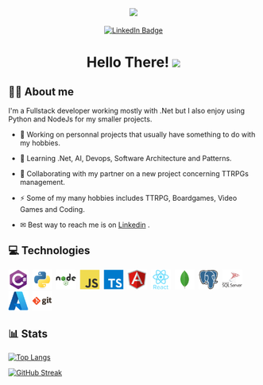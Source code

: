<div id="unicorn" align="center">
  <img src="https://media.giphy.com/media/3kPDmoWdBpQPNhCnUG/giphy.gif" width="300px"/>
  <br/><br/>
</div>

<div id="badges" align="center">
  <a href="https://www.linkedin.com/in/karl-marchand-689899132/" style="display: inline-block;">
    <img src="https://img.shields.io/badge/LinkedIn-blue?style=plastic&logo=linkedin&logoColor=white" alt="LinkedIn Badge"/>
  </a>
</div>

<div id="header" align="center">
  <h1>
    Hello There!
    <img src="https://media.giphy.com/media/Tlb4G3sLepRkfp7Ytc/giphy.gif" width="30px"/>
  </h1>
</div>

<div id="about-me">
  <h2>
    🧙‍♂️ About me
  </h2>
  I'm a Fullstack developer working mostly with .Net but I also enjoy using Python and NodeJs for my smaller projects.
  
  - 🔭 Working on personnal projects that usually have something to do with my hobbies.
  
  - 🌱 Learning .Net, AI, Devops, Software Architecture and Patterns.
  
  - 🤝 Collaborating with my partner on a new project concerning TTRPGs management.

  - ⚡ Some of my many hobbies includes TTRPG, Boardgames, Video Games and Coding.
  
  - ✉ Best way to reach me is on <a href="https://www.linkedin.com/in/karl-marchand-689899132/">Linkedin</a> .
</div>

<div id="tech">
  <h2>
    💻 Technologies
  </h2>
  <div>
    <img title="CSharp" alt="CSharp" with="40" height="40" src="https://github.com/devicons/devicon/blob/master/icons/csharp/csharp-original.svg"/>&nbsp;
    <img title="Python" alt="Python" with="40" height="40" src="https://github.com/devicons/devicon/blob/master/icons/python/python-original.svg"/>&nbsp;
    <img title="NodeJS" alt="NodeJS" width="40" height="40" src="https://github.com/devicons/devicon/blob/master/icons/nodejs/nodejs-original-wordmark.svg"/>&nbsp;
    <img title="JavaScript" alt="JavaScript" width="40" height="40" src="https://github.com/devicons/devicon/blob/master/icons/javascript/javascript-original.svg"/>&nbsp;
    <img title="Typescript" alt="Typescript" with="40" height="40" src="https://github.com/devicons/devicon/blob/master/icons/typescript/typescript-original.svg"/>&nbsp;
    <img title="Angular" alt="Angular" with="40" height="40" src="https://github.com/devicons/devicon/blob/master/icons/angularjs/angularjs-original.svg"/>&nbsp;
    <img title="React" alt="React" width="40" height="40" src="https://github.com/devicons/devicon/blob/master/icons/react/react-original-wordmark.svg"/>&nbsp;
    <img title="MongoDB" alt="MongoDB" with="40" height="40" src="https://github.com/devicons/devicon/blob/master/icons/mongodb/mongodb-original.svg"/>&nbsp;
    <img title="Postgresql" alt="Postgresql" with="40" height="40" src="https://github.com/devicons/devicon/blob/master/icons/postgresql/postgresql-original.svg"/>&nbsp;
    <img title="MsSql" alt="MsSql" with="40" height="40" src="https://github.com/devicons/devicon/blob/master/icons/microsoftsqlserver/microsoftsqlserver-original-wordmark.svg"/>&nbsp;
    <img title="Azure" alt="Azure" with="40" height="40" src="https://github.com/devicons/devicon/blob/master/icons/azure/azure-original.svg"/>&nbsp;
    <img title="Git" **alt="Git" width="40" height="40" src="https://github.com/devicons/devicon/blob/master/icons/git/git-original-wordmark.svg"/>
  </div>
</div>

<!-- Stats fonctionnent juste sur les repos publiques -->

<div id="stats">
  <h2>
  📊 Stats
  </h2>
</div>

[![Top Langs](https://github-readme-stats.vercel.app/api/top-langs/?username=KarlMarchand&layout=compact&theme=tokyonight)](https://github.com/anuraghazra/github-readme-stats)

[![GitHub Streak](http://github-readme-streak-stats.herokuapp.com?user=KarlMarchand&theme=tokyonight)](https://git.io/streak-stats)
